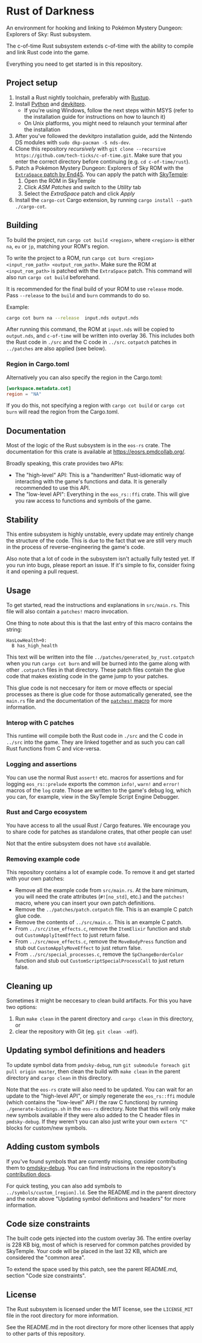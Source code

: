 # Rust of Darkness

An environment for hooking and linking to Pokémon Mystery Dungeon: Explorers of Sky: Rust subsystem.

The c-of-time Rust subsystem extends c-of-time with the ability to compile and link Rust code into
the game.

Everything you need to get started is in this repository.

## Project setup
1. Install a Rust nightly toolchain, preferably with [Rustup](https://rustup.rs/).
2. Install [Python](https://www.python.org/downloads/) and [devkitpro](https://devkitpro.org/wiki/Getting_Started).
    - If you're using Windows, follow the next steps within MSYS (refer to the installation guide for instructions on 
      how to launch it)
    - On Unix platforms, you might need to relaunch your terminal after the installation
3. After you've followed the devkitpro installation guide, add the Nintendo DS modules with `sudo dkp-pacman -S nds-dev`.
4. Clone this repository *recursively* with `git clone --recursive https://github.com/tech-ticks/c-of-time.git`. 
   Make sure that you enter the correct directory before continuing (e.g. `cd c-of-time/rust`).
5. Patch a Pokémon Mystery Dungeon: Explorers of Sky ROM with the
   [`ExtraSpace` patch by End45](https://github.com/End45/EoS-asm-hacks/blob/main/src/ExtraSpace.asm). You can apply the patch with [SkyTemple](https://skytemple.org):
    1. Open the ROM in SkyTemple
    2. Click *ASM Patches* and switch to the *Utility* tab
    3. Select the *ExtraSpace* patch and click *Apply*
6. Install the `cargo-cot` Cargo extension, by running `cargo install --path ./cargo-cot`.

## Building
To build the project, run `cargo cot build <region>`, where `<region>` is either `na`, `eu` or `jp`, matching your 
ROM's region.

To write the project to a ROM, run `cargo cot burn <region> <input_rom_path> <output_rom_path>`. Make sure the ROM
at `<input_rom_path>` is patched with the `ExtraSpace` patch. This command will also run `cargo cot build` 
beforehand.

It is recommended for the final build of your ROM to use `release` mode. Pass `--release` to the `build` and `burn`
commands to do so.

Example: 
```bash
cargo cot burn na --release  input.nds output.nds
```

After running this command, the ROM at `input.nds` will be copied to `output.nds`, and `c-of-time` will be written
into overlay 36. This includes both the Rust code in `./src` and the C code in `../src`. 
`cotpatch` patches in `../patches` are also applied (see below).

### Region in Cargo.toml
Alternatively you can also specify the region in the Cargo.toml:

```toml
[workspace.metadata.cot]
region = "NA"
```

If you do this, not specifying a region with `cargo cot build` or `cargo cot burn` will read the region from
the Cargo.toml.

## Documentation
Most of the logic of the Rust subsystem is in the `eos-rs` crate. The documentation for this crate is available
at <https://eosrs.pmdcollab.org/>.

Broadly speaking, this crate provides two APIs:

- The "high-level" API: This is a "handwritten" Rust-idiomatic way of interacting with the game's functions and data.
  It is generally recommended to use this API.
- The "low-level API": Everything in the `eos_rs::ffi` crate. This will give you raw access to functions and symbols
  of the game.

## Stability
This entire subsystem is highly unstable, every update may entirely change the structure of the code. This is due
to the fact that we are still very much in the process of reverse-engineering the game's code.

Also note that a lot of code in the subsystem isn't actually fully tested yet. If you run into bugs, please report
an issue. If it's simple to fix, consider fixing it and opening a pull request.

## Usage
To get started, read the instructions and explanations in `src/main.rs`. This file will also contain a `patches!` macro
invocation. 

One thing to note about this is that the last entry of this macro contains the string:
```
HasLowHealth+0:
  B has_high_health
```

This text will be written into the file `../patches/generated_by_rust.cotpatch` when you run `cargo cot burn` and 
will be burned into the game along with other `.cotpatch` files in that directory. These patch files contain the glue code that
makes existing code in the game jump to your patches.

This glue code is not neccesary for item or move effects or special processes as there is glue code for those
automatically generated, see the `main.rs` file and the documentation of the 
[`patches!` macro](https://eosrs.pmdcollab.org/armv5te-none-ndseoseabi-na/doc/eos_rs/macro.patches.html) for more 
information.

### Interop with C patches
This runtime will compile both the Rust code in  `./src` and the C code in `../src` into the game. They are linked
together and as such you can call Rust functions from C and vice-versa.

### Logging and assertions
You can use the normal Rust `assert!` etc. macros for assertions and for logging `eos_rs::prelude` exports the
common `info!`, `warn!` and `error!` macros of the `log` crate. Those are written to the game's debug log, which you
can, for example, view in the SkyTemple Script Engine Debugger.

### Rust and Cargo ecosystem
You have access to all the usual Rust / Cargo features. We encourage you to share code for patches as standalone crates,
that other people can use!

Not that the entire subsystem does not have `std` available.

### Removing example code
This repository contains a lot of example code. To remove it and get started with your own patches:

- Remove all the example code from `src/main.rs`. At the bare minimum, you will need the crate attributes 
  (`#![no_std]`, etc.) and the `patches!` macro, where you can insert your own patch definitions.
- Remove the `../patches/patch.cotpatch` file. This is an example C patch glue code.
- Remove the contents of `../src/main.c`. This is an example C patch.
- From `../src/item_effects.c`, remove the `ItemElixir` function 
  and stub out `CustomApplyItemEffect` to just return false.
- From `../src/move_effects.c`, remove the `MoveBodyPress` function
  and stub out `CustomApplyMoveEffect` to just return false.
- From `../src/special_processes.c`, remove the `SpChangeBorderColor` function
  and stub out `CustomScriptSpecialProcessCall` to just return false.

## Cleaning up
Sometimes it might be neccesary to clean build artifacts. For this you have two options:

1. Run `make clean` in the parent directory and `cargo clean` in this directory, or
2. clear the repository with Git (eg. `git clean -xdf`).

## Updating symbol definitions and headers
To update symbol data from `pmdsky-debug`, run `git submodule foreach git pull origin master`,
then clean the build with `make clean` in the parent directory and `cargo clean` in this directory.

Note that the `eos-rs` crate will also need to be updated. You can wait for an update to the "high-level API", or
simply regenerate the `eos_rs::ffi` module (which contains the "low-level" API / the raw C functions) by running
`./generate-bindings.sh` in the `eos-rs` directory. Note that this will only make new symbols available if they
were also added to the C header files in `pmdsky-debug`. If they weren't you can also just write your own `extern "C"`
blocks for custom/new symbols.

## Adding custom symbols
If you've found symbols that are currently missing, consider contributing them to 
[pmdsky-debug](https://github.com/UsernameFodder/pmdsky-debug). 
You can find instructions in the repository's 
[contribution docs](https://github.com/UsernameFodder/pmdsky-debug/blob/master/docs/contributing.md).

For quick testing, you can also add symbols to `../symbols/custom_[region].ld`. 
See the README.md in the parent directory and the note above "Updating symbol definitions and headers" for 
more information.

## Code size constraints

The built code gets injected into the custom overlay 36. The entire overlay is 228 KB big, most of which is reserved 
for common patches provided by SkyTemple. Your code will be placed in the last 32 KB, which are considered the 
"common area".

To extend the space used by this patch, see the parent README.md, section "Code size constraints".


## License
The Rust subsystem is licensed under the MIT license, see the `LICENSE_MIT` file in the root directory for more information.

See the README.md in the root directory for more other licenses that apply to other parts of this repository.